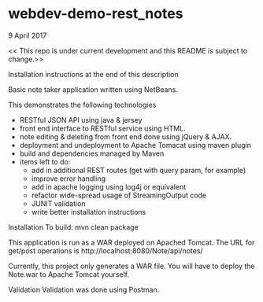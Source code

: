 # webdev-demo-rest_notes

9 April 2017 

<< This repo is under current development and this README is subject to change.>>

Installation instructions at the end of this description

Basic note taker application written using NetBeans.

This demonstrates the following technologies
  - RESTful JSON API using java & jersey
  - front end interface to RESTful service using HTML.
  - note editing & deleting from front end done using jQuery & AJAX.
  - deployment and undeployment to Apache Tomacat using maven plugin
  - build and dependencies managed by Maven
  - items left to do:
    * add in additional REST routes (get with query param, for example)
    * improve error handling
    * add in apache logging using log4j or equivalent
    * refactor wide-spread usage of StreamingOutput code
    * JUNIT validation
    * write better installation instructions

Installation
To build:
   mvn clean package

This application is run as a WAR deployed on Apached Tomcat. The URL for get/post operations
is http://localhost:8080/Note/api/notes/

Currently, this project only generates a WAR file. You will have to deploy the Note.war to
Apache Tomcat yourself.

Validation
Validation was done using Postman.

